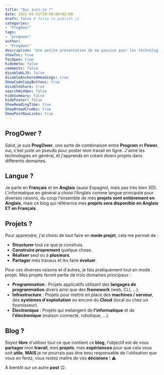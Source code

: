 ```yaml
---
title: "Qui suis-je ?"
date: 2022-03-31T18:00:00+02:00
draft: false # false to publish it
categories:
- "ProgOwer"
tags:
- "progower"
author:
- "ProgOwer"
description: "Une petite présentation de ma passion pour les technologies, la programmation et l'infrastructure."
showToc: true
TocOpen: true
hidemeta: false
comments: false
disableHLJS: false
disableAnchoredHeadings: true
ShowCodeCopyButtons: true
disableShare: true
searchHidden: false
hideSummary: false
hideFooter: false
ShowReadingTime: true
ShowBreadCrumbs: true
ShowPostNavLinks: true
---
```


## ProgOwer ?

Salut, je suis **ProgOwer**, une sorte de combinaison entre **Program** et **Power**, oui, c'est juste un pseudo pour poster mon travail en ligne. J'aime les technologies en général, et j'apprends en créant divers projets dans différents domaines.

## Langue ?

Je parle en **Français** et en **Anglais** (aussi Espagnol, mais pas très bien XD). L'informatique en général a choisi l'Anglais comme langue principale pour diverses raisons, du coup l'ensemble de mes **projets sont entièrement en Anglais**, mais ce blog qui référence mes **projets sera disponible en Anglais ET en Français**.

## Projets ?

Pour apprendre, j'ai choisi de tout faire en **mode projet**, cela me permet de :

- **Structurer** tout ce que je construis.
- **Construire proprement** quelque chose.
- **Réaliser** seul ou à **plusieurs**.
- **Partager** mes travaux et les faire **évoluer**.

Pour ces diverses raisons et d'autres, je fais pratiquement tout en mode projet. Mes projets feront partie de trois domaines principaux :

- **Programmation** : Projets applicatifs utilisant des **langages de programmation** divers ainsi que des **framework** (web, CLI, ...).
- **Infrastructure** : Projets pour mettre en place des **machines / serveur**, des **systèmes d'exploitation** ou encore du **Cloud** (local ou chez un fournisseur).
- **Électronique** : Projets qui mélangent de **l'informatique** et de **l'électronique** (maison connecté, robotique, ...).

## Blog ?

Soyez **libre** d'utiliser tout ce que contient ce **blog**, l'objectif est de vous **partager** mon **travail**, mes **projets**, mes **expériences** pour que cela vous soit **utile**, **MAIS** je ne pourrais pas être tenu responsable de l'utilisation que vous en ferez, vous restez maître de vos **décisions** ! :warning:

À bientôt sur un autre **post** :wink:.
